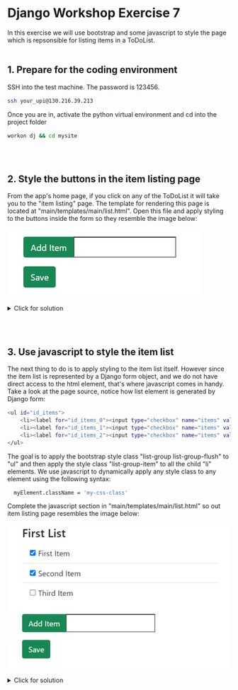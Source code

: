 # Django Workshop Exercise 7

In this exercise we will use bootstrap and some javascript to style the page which is repsonsible for listing items in a ToDoList.
<br/><br/>
## 1. Prepare for the coding environment  

SSH into the test machine. The password is 123456.
```sh
ssh your_upi@130.216.39.213
```
Once you are in, activate the python virtual environment and cd into the project folder
```sh
workon dj && cd mysite
```
<br/><br/>
## 2. Style the buttons in the item listing page
From the app's home page, if you click on any of the ToDoList it will take you to the "item listing" page. The template for rendering this page is located at "main/templates/main/list.html". Open this file and apply styling to the buttons inside the form so they resemble the image below:

![alt text](https://github.com/phu004/django_part_seven/blob/main/workshop7a.png)

<details>
  <summary>Click for solution</summary>
  
```sh
  <!-- ToDo: Apply styles to the buttons so they resemble the image from the exercise slides  -->
  <!-- Hint: Have a look at how style is applyed to buttons in create.html -->
  <br>
  <div class="input-group mb-3">
      <button type="submit" name="newItem" value="newItem" class="btn btn-success">Add Item</button>
      <input type="text" name="new">
  </div>
  <button type="submit" name="save" value="save" class="btn btn-success">Save</button>
```
</details>

<br/><br/>
## 3. Use javascript to style the item list
The next thing to do is to apply styling to the item list itself. However since the item list is represented by a Django form object, and we do not have direct access to the html element, that's where javascript comes in handy. Take a look at the page source, notice how list element is generated by Django form:
```sh
<ul id="id_items">
    <li><label for="id_items_0"><input type="checkbox" name="items" value="2" id="id_items_0" checked>First Item</label></li>
    <li><label for="id_items_1"><input type="checkbox" name="items" value="3" id="id_items_1" checked>Second Item</label></li>
    <li><label for="id_items_2"><input type="checkbox" name="items" value="4" id="id_items_2">Third Item</label></li>
</ul>
```

The goal is to apply the bootstrap style class "list-group list-group-flush" to "ul" and then apply the style class "list-group-item" to all the child "li" elements. We use javascript to dynamically apply any style class to any element using the following syntax: 

```sh
  myElement.className = 'my-css-class'
```

Complete the javascript section in "main/templates/main/list.html" so out item listing page resembles the image below:

![alt text](https://github.com/phu004/django_part_seven/blob/main/workshop7b.png)

<details>
  <summary>Click for solution</summary>
  
```sh
$('document').ready(function(){
    //ToDo: change the class for the ul element (with id="id_items") to 'list-group list-group-flush'.
    //Then change all its child li element's class to "list-group-item"
    var my_ul = document.getElementById("id_items");
    my_ul.className  = 'list-group list-group-flush';
    my_lis =  my_ul.getElementsByTagName("li");
    for(var i = 0; i < my_lis.length; i++)
        my_lis[i].classList.add("list-group-item");
 });
```
</details>
